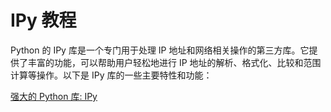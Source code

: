 # IPy 教程

<show-structure depth="3"/>

Python 的 IPy 库是一个专门用于处理 IP 地址和网络相关操作的第三方库。它提供了丰富的功能，可以帮助用户轻松地进行 IP 地址的解析、格式化、比较和范围计算等操作。以下是 IPy 库的一些主要特性和功能：


<seealso>
<category ref="ref_docs">
    <a href="https://mp.weixin.qq.com/s/zhA5OtEB19-3mvYK7l6_uw">强大的 Python 库: IPy</a>
</category>
<category ref="ref_github">
</category>
<category ref="ref_issues">
</category>
<category ref="ref_hf">
</category>
<category ref="ref_ms">
</category>
</seealso>
